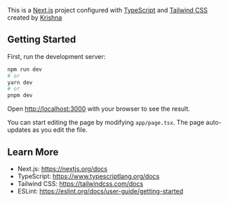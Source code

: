 This is a [Next.js](https://nextjs.org/) project configured with [TypeScript](https://www.typescriptlang.org/) and [Tailwind CSS](https://tailwindcss.com/) created by [Krishna](https://github.com/KrishnazRathod)

## Getting Started

First, run the development server:

```bash
npm run dev
# or
yarn dev
# or
pnpm dev
```

Open [http://localhost:3000](http://localhost:3000) with your browser to see the result.

You can start editing the page by modifying `app/page.tsx`. The page auto-updates as you edit the file.

## Learn More

-   Next.js: https://nextjs.org/docs
-   TypeScript: https://www.typescriptlang.org/docs
-   Tailwind CSS: https://tailwindcss.com/docs
-   ESLint: https://eslint.org/docs/user-guide/getting-started
